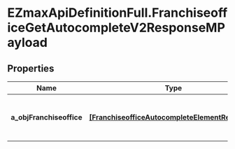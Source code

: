 # EZmaxApiDefinitionFull.FranchiseofficeGetAutocompleteV2ResponseMPayload

## Properties

Name | Type | Description | Notes
------------ | ------------- | ------------- | -------------
**a_objFranchiseoffice** | [**[FranchiseofficeAutocompleteElementResponse]**](FranchiseofficeAutocompleteElementResponse.md) | An array of Franchiseoffice autocomplete element response. | [optional] 


